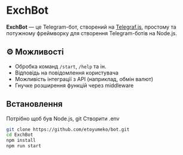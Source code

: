 # ExchBot
**ExchBot** — це Telegram-бот, створений на [Telegraf.js](https://telegraf.js.org/), простому та потужному фреймворку для створення Telegram-ботів на Node.js.
## ⚙️ Можливості
- Обробка команд `/start`, `/help` та ін.
- Відповідь на повідомлення користувача
- Можливість інтеграції з API (наприклад, обмін валют)
- Гнучке розширення функцій через middleware

## Встановлення
Потрібно щоб був Node.js, git
Створити .env
```bash
git clone https://github.com/etoyumeko/bot.git
cd ExchBot
npm install
npm run start
```